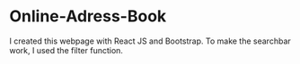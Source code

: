 # Online-Adress-Book
 I created this webpage with React JS and Bootstrap. 
To make the searchbar work, I used the filter function. 


